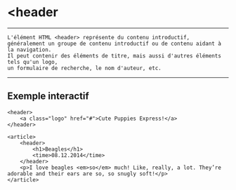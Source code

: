 # **<header**

---



    L'élément HTML <header> représente du contenu introductif, 
    généralement un groupe de contenu introductif ou de contenu aidant à la navigation. 
    Il peut contenir des éléments de titre, mais aussi d'autres éléments tels qu'un logo, 
    un formulaire de recherche, le nom d'auteur, etc.

---



## **Exemple interactif**

    <header>
        <a class="logo" href="#">Cute Puppies Express!</a>
    </header>

    <article>
        <header>
            <h1>Beagles</h1>
            <time>08.12.2014</time>
        </header>
        <p>I love beagles <em>so</em> much! Like, really, a lot. They’re adorable and their ears are so, so snugly soft!</p>
    </article>
